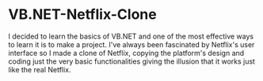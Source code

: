 # VB.NET-Netflix-Clone
I decided to learn the basics of VB.NET and one of the most effective ways to learn it is to make a project. I've always been fascinated by Netflix's user interface so I made a clone of Netflix, copying the platform's design and coding just the very basic functionalities giving the illusion that it works just like the real Netflix.
